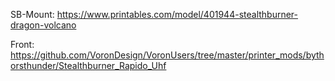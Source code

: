SB-Mount: https://www.printables.com/model/401944-stealthburner-dragon-volcano

Front: https://github.com/VoronDesign/VoronUsers/tree/master/printer_mods/bythorsthunder/Stealthburner_Rapido_Uhf
